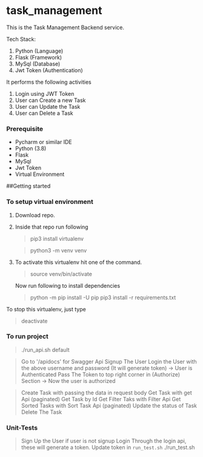 # task_management

This is the Task Management Backend service.

Tech Stack:
1. Python (Language)
2. Flask (Framework)
3. MySql (Database)
4. Jwt Token (Authentication)

It performs the following activities
1. Login using JWT Token
2. User can Create a new Task
3. User can Update the Task
4. User can Delete a Task

### Prerequisite
* Pycharm or similar IDE
* Python (3.8)
* Flask
* MySql
* Jwt Token
* Virtual Environment

##Getting started

### To setup virtual environment
1) Download repo.
2) Inside that repo run following
    > pip3 install virtualenv

    > python3 -m venv venv

3) To activate this virtualenv hit one of the command.
    > source venv/bin/activate

    Now run following to install dependencies
    > python -m pip install -U pip
    > pip3 install -r requirements.txt

To stop this virtualenv, just type
> deactivate

### To run project
> ./run_api.sh default

> Go to '/apidocs' for Swagger Api
> Signup The User
> Login the User with the above username and password (It will generate token) -> User is Authenticated
> Pass The Token to top right corner in (Authorize) Section -> Now the user is authorized

> Create Task with passing the data in request body
> Get Task with get Api (paginated)
> Get Task by Id
> Get Filter Taks with Filter Api
> Get Sorted Tasks with Sort Task Api (paginated)
> Update the status of Task
> Delete The Task

### Unit-Tests
> Sign Up the User if user is not signup
> Login Through the login api, these will generate a token.
> Update token in `run_test.sh`
> ./run_test.sh


